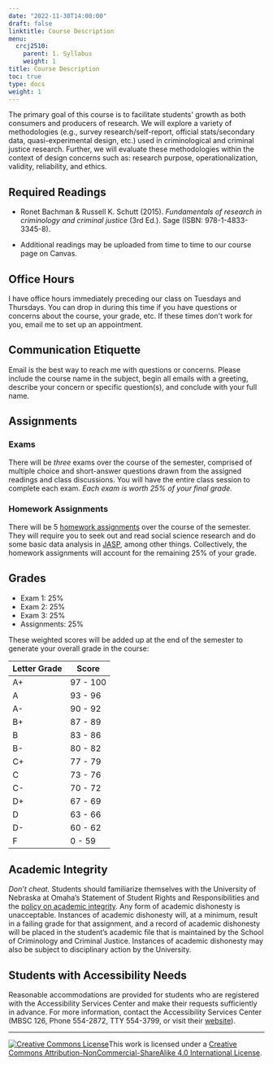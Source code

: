 ```yaml
---
date: "2022-11-30T14:00:00"
draft: false
linktitle: Course Description
menu:
  crcj2510:
    parent: 1. Syllabus
    weight: 1
title: Course Description
toc: true
type: docs
weight: 1
---
```


The primary goal of this course is to facilitate students' growth as both consumers and producers of research. We will explore a variety of methodologies (e.g., survey research/self-report, official stats/secondary data, quasi-experimental design, etc.) used in criminological and criminal justice research. Further, we will evaluate these methodologies within the context of design concerns such as: research purpose, operationalization, validity, reliability, and ethics.

## Required Readings

* Ronet Bachman & Russell K. Schutt (2015). *Fundamentals of research in criminology and criminal justice* (3rd Ed.). Sage (ISBN: 978-1-4833-3345-8).

* Additional readings may be uploaded from time to time to our course page on Canvas. 

## Office Hours

I have office hours immediately preceding our class on Tuesdays and Thursdays. You can drop in during this time if you have questions or concerns about the course, your grade, etc. If these times don't work for you, email me to set up an appointment.  

## Communication Etiquette

Email is the best way to reach me with questions or concerns. Please include the course name in the subject, begin all emails with a greeting, describe your concern or specific question(s), and conclude with your full name.

## Assignments

### Exams

There will be *three* exams over the course of the semester, comprised of multiple choice and short-answer questions drawn from the assigned readings and class discussions. You will have the entire class session to complete each exam. *Each exam is worth 25% of your final grade.*

### Homework Assignments

There will be 5 [homework assignments](https://jnix.netlify.app/courses/crcj2510/assignments/) over the course of the semester. They will require you to seek out and read social science research and do some basic data analysis in [JASP](https://jasp-stats.org/download/), among other things. Collectively, the homework assignments will account for the remaining 25% of your grade.

## Grades 

* Exam 1: 25%
* Exam 2: 25%
* Exam 3: 25%
* Assignments: 25%

These weighted scores will be added up at the end of the semester to generate your overall grade in the course:

Letter Grade  |  Score
------------- | -------
A+            | 97 - 100
A             | 93 - 96
A-            | 90 - 92
B+            | 87 - 89
B             | 83 - 86
B-            | 80 - 82
C+            | 77 - 79
C             | 73 - 76
C-            | 70 - 72
D+            | 67 - 69
D             | 63 - 66
D-            | 60 - 62
F             | 0 - 59

## Academic Integrity

*Don’t cheat.* Students should familiarize themselves with the University of Nebraska at Omaha’s Statement of Student Rights and Responsibilities and the [policy on academic integrity](https://www.unomaha.edu/student-life/student-conduct-and-community-standards/policies/academic-integrity.php). Any form of academic dishonesty is unacceptable. Instances of academic dishonesty will, at a minimum, result in a failing grade for that assignment, and a record of academic dishonesty will be placed in the student’s academic file that is maintained by the School of Criminology and Criminal Justice. Instances of academic dishonesty may also be subject to disciplinary action by the University.

## Students with Accessibility Needs

Reasonable accommodations are provided for students who are registered with the Accessibility Services Center and make their requests sufficiently in advance. For more information, contact the Accessibility Services Center (MBSC 126, Phone 554-2872, TTY 554-3799, or visit their [website](https://www.unomaha.edu/student-life/inclusion/disability-services/index.php)).

***

<a rel="license" href="http://creativecommons.org/licenses/by-nc-sa/4.0/"><img alt="Creative Commons License" style="border-width:0" src="https://i.creativecommons.org/l/by-nc-sa/4.0/88x31.png" /></a>This work is licensed under a <a rel="license" href="http://creativecommons.org/licenses/by-nc-sa/4.0/">Creative Commons Attribution-NonCommercial-ShareAlike 4.0 International License</a>.